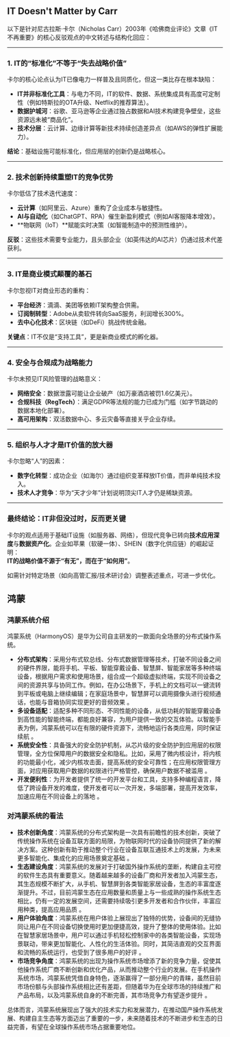 ## IT Doesn't Matter by Carr

以下是针对尼古拉斯·卡尔（Nicholas Carr）2003年《哈佛商业评论》文章《IT不再重要》的核心反驳观点的中文转述与结构化回应：

---

### **1. IT的“标准化”不等于“失去战略价值”**  
卡尔的核心论点认为IT已像电力一样普及且同质化，但这一类比存在根本缺陷：  
- **IT并非标准化工具**：与电力不同，IT的软件、数据、系统集成具有高度可定制性（例如特斯拉的OTA升级、Netflix的推荐算法）。  
- **数据护城河**：谷歌、亚马逊等企业通过独占数据和AI技术构建竞争壁垒，这些资源远未被“商品化”。  
- **技术分层**：云计算、边缘计算等新技术持续创造差异点（如AWS的弹性扩展能力）。  

**结论**：基础设施可能标准化，但应用层的创新仍是战略核心。  

---

### **2. 技术创新持续重塑IT的竞争优势**  
卡尔低估了技术迭代速度：  
- **云计算**（如阿里云、Azure）重构了企业成本与敏捷性。  
- **AI与自动化**（如ChatGPT、RPA）催生新盈利模式（例如AI客服降本增效）。  
- **物联网（IoT）**赋能实时决策（如智能制造中的预测性维护）。  

**反驳**：这些技术需要专业能力，且头部企业（如英伟达的AI芯片）仍通过技术代差获利。  

---

### **3. IT是商业模式颠覆的基石**  
卡尔忽视IT对商业形态的重构：  
- **平台经济**：滴滴、美团等依赖IT架构整合供需。  
- **订阅制转型**：Adobe从卖软件转向SaaS服务，利润增长300%。  
- **去中心化技术**：区块链（如DeFi）挑战传统金融。  

**关键点**：IT不仅是“支持工具”，更是新商业模式的孵化器。  

---

### **4. 安全与合规成为战略能力**  
卡尔未预见IT风险管理的战略意义：  
- **网络安全**：数据泄露可能让企业破产（如万豪酒店被罚1.6亿美元）。  
- **合规科技（RegTech）**：满足GDPR等法规的能力已成为门槛（如字节跳动的数据本地化部署）。  
- **高可用架构**：双活数据中心、多云灾备等直接关乎企业存续。  

---

### **5. 组织与人才才是IT价值的放大器**  
卡尔忽略“人”的因素：  
- **数字化转型**：成功企业（如海尔）通过组织变革释放IT价值，而非单纯技术投入。  
- **技术人才竞争**：华为“天才少年”计划说明顶尖IT人才仍是稀缺资源。  

---

### **最终结论：IT非但没过时，反而更关键**  
卡尔的观点适用于基础IT设施（如服务器、网络），但现代竞争已转向**技术应用深度**与**数据资产化**。企业如苹果（软硬一体）、SHEIN（数字化供应链）的崛起证明：  
**IT的战略价值不源于“有无”，而在于“如何用”**。  

如需针对特定场景（如向高管汇报/技术研讨会）调整表述重点，可进一步优化。

## 鸿蒙

### 鸿蒙系统介绍
鸿蒙系统（HarmonyOS）是华为公司自主研发的一款面向全场景的分布式操作系统。
- **分布式架构**：采用分布式软总线、分布式数据管理等技术，打破不同设备之间的硬件界限，能将手机、平板、智能穿戴设备、智慧屏、智能家居等多种终端设备，根据用户需求和使用场景，组合成一个超级虚拟终端，实现不同设备之间的资源共享与协同工作。例如，在办公场景下，手机上的文档可以一键流转到平板或电脑上继续编辑；在家庭场景中，智慧屏可以调用摄像头进行视频通话，也能与音箱协同实现更好的音频效果 。
 - **多设备适配**：适配多种不同形态、不同性能的设备，从低功耗的智能穿戴设备到高性能的智能终端，都能良好兼容，为用户提供一致的交互体验。以智能手表为例，鸿蒙系统可以在有限的硬件资源下，流畅地运行各类应用，同时保证续航 。
 - **系统安全性**：具备强大的安全防护机制，从芯片级的安全防护到应用层的权限管理，全方位保障用户的数据安全和隐私。比如，采用了微内核设计，将内核的功能最小化，减少内核攻击面，提高系统的安全可靠性；在应用权限管理方面，对应用获取用户数据的权限进行严格管控，确保用户数据不被滥用 。
 - **开发便利性**：为开发者提供了统一的开发平台和工具，支持多种编程语言，降低了跨设备开发的难度，使开发者可以一次开发，多端部署，提高开发效率，加速应用在不同设备上的落地 。

### 对鸿蒙系统的看法
- **技术创新角度**：鸿蒙系统的分布式架构是一次具有前瞻性的技术创新，突破了传统操作系统在设备互联方面的局限，为物联网时代的设备协同提供了新的解决方案。这种创新有助于推动整个行业在设备互联互通技术上的发展，为未来更多智能化、集成化的应用场景奠定基础 。
 - **生态建设角度**：鸿蒙系统的发展对于打破国外操作系统的垄断，构建自主可控的软件生态具有重要意义。随着越来越多的设备厂商和开发者加入鸿蒙生态，其生态规模不断扩大，从手机、智慧屏到各类智能家居设备，生态的丰富度逐渐提升。不过，目前鸿蒙生态在应用数量和质量上与一些成熟的操作系统生态相比，仍有一定的发展空间，还需要持续吸引更多开发者和合作伙伴，丰富应用种类，提高应用品质 。
 - **用户体验角度**：鸿蒙系统在用户体验上展现出了独特的优势，设备间的无缝协同让用户在不同设备切换使用时更加便捷高效，提升了整体的使用体验。比如在智慧家居场景中，用户可以通过手机轻松控制家中的各类智能设备，实现场景联动，带来更加智能化、人性化的生活体验。同时，其简洁直观的交互界面和流畅的系统运行，也受到了很多用户的好评 。
 - **市场竞争角度**：鸿蒙系统的出现为操作系统市场增添了新的竞争力量，促使其他操作系统厂商不断创新和优化产品，从而推动整个行业的发展。在手机操作系统市场，鸿蒙系统凭借自身特色，逐渐赢得了一部分用户的青睐，虽然目前市场份额与头部操作系统相比还有差距，但随着华为在全球市场的持续推广和产品布局，以及鸿蒙系统自身的不断完善，其市场竞争力有望逐步提升 。

总体而言，鸿蒙系统展现出了强大的技术实力和发展潜力，在推动国产操作系统发展、构建自主生态等方面迈出了重要的一步，未来随着技术的不断进步和生态的日益完善，有望在全球操作系统市场占据重要地位。